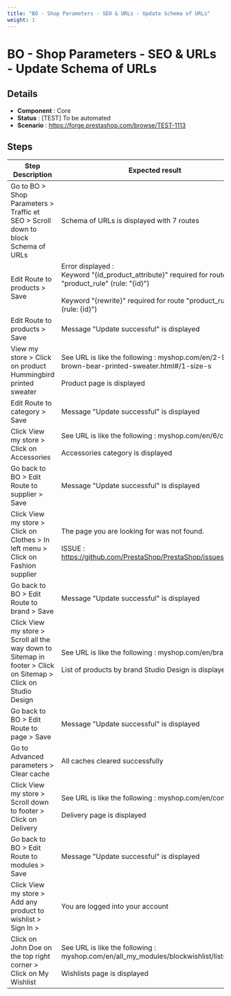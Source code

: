 ```yaml
---
title: "BO - Shop Parameters - SEO & URLs - Update Schema of URLs"
weight: 1
---
```


# BO - Shop Parameters - SEO & URLs - Update Schema of URLs
## Details
* **Component** : Core
* **Status** : [TEST] To be automated
* **Scenario** : https://forge.prestashop.com/browse/TEST-1113

## Steps
| Step Description | Expected result |
| ----- | ----- |
| Go to BO > Shop Parameters > Traffic et SEO > Scroll down to block Schema of URLs | Schema of URLs is displayed with 7 routes |
| Edit Route to products > Save | Error displayed :<br>Keyword "{id_product_attribute}" required for route "product_rule" (rule: "{id}")<br><br>Keyword "{rewrite}" required for route "product_rule" (rule: {id}") |
| Edit Route to products > Save | Message "Update successful" is displayed |
| View my store > Click on product Hummingbird printed sweater | See URL is like the following : myshop.com/en/2-9-brown-bear-printed-sweater.html#/1-size-s<br><br>Product page is displayed |
| Edit Route to category > Save | Message "Update successful" is displayed |
| Click View my store > Click on Accessories | See URL is like the following : myshop.com/en/6/cat<br><br>Accessories category is displayed |
| Go back to BO > Edit Route to supplier > Save | Message "Update successful" is displayed |
| Click View my store > Click on Clothes > In left menu > Click on Fashion supplier | The page you are looking for was not found.<br><br>ISSUE : https://github.com/PrestaShop/PrestaShop/issues/27716 |
| Go back to BO > Edit Route to brand > Save | Message "Update successful" is displayed |
| Click View my store > Scroll all the way down to Sitemap in footer > Click on Sitemap > Click on Studio Design | See URL is like the following : myshop.com/en/brand/1<br><br>List of products by brand Studio Design is displayed |
| Go back to BO > Edit Route to page > Save | Message "Update successful" is displayed |
| Go to Advanced parameters > Clear cache | All caches cleared successfully |
| Click View my store > Scroll down to footer > Click on Delivery | See URL is like the following : myshop.com/en/content/1<br><br>Delivery page is displayed |
| Go back to BO > Edit Route to modules > Save | Message "Update successful" is displayed |
| Click View my store > Add any product to wishlist > Sign In > | You are logged into your account |
| Click on John Doe on the top right corner > Click on My Wishlist | See URL is like the following : myshop.com/en/all_my_modules/blockwishlist/lists<br><br>Wishlists page is displayed |
